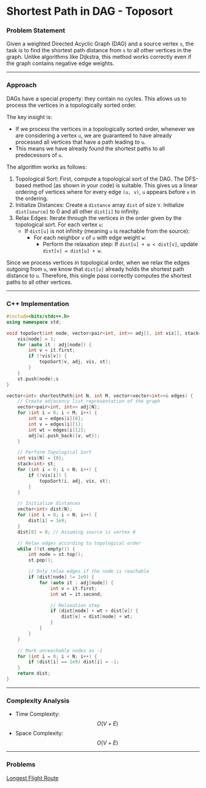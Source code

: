 # Shortest Path in DAG - Toposort

### Problem Statement

Given a weighted Directed Acyclic Graph (DAG) and a source vertex `s`, the task is to find the shortest path distance from `s` to all other vertices in the graph. Unlike algorithms like Dijkstra, this method works correctly even if the graph contains negative edge weights.

***

### Approach

DAGs have a special property: they contain no cycles. This allows us to process the vertices in a topologically sorted order.

The key insight is:

* If we process the vertices in a topologically sorted order, whenever we are considering a vertex `u`, we are guaranteed to have already processed all vertices that have a path leading _to_ `u`.
* This means we have already found the shortest paths to all predecessors of `u`.

The algorithm works as follows:

1. Topological Sort: First, compute a topological sort of the DAG. The DFS-based method (as shown in your code) is suitable. This gives us a linear ordering of vertices where for every edge `(u, v)`, `u` appears before `v` in the ordering.
2. Initialize Distances: Create a `distance` array `dist` of size `V`. Initialize `dist[source]` to 0 and all other `dist[i]` to infinity.
3. Relax Edges: Iterate through the vertices in the order given by the topological sort. For each vertex `u`:
   * If `dist[u]` is not infinity (meaning `u` is reachable from the source):
     * For each neighbor `v` of `u` with edge weight `w`:
       * Perform the relaxation step: If `dist[u] + w < dist[v]`, update `dist[v] = dist[u] + w`.

Since we process vertices in topological order, when we relax the edges outgoing from `u`, we know that `dist[u]` already holds the shortest path distance to `u`. Therefore, this single pass correctly computes the shortest paths to all other vertices.

***

### C++ Implementation

```cpp
#include<bits/stdc++.h>
using namespace std;

void topoSort(int node, vector<pair<int, int>> adj[], int vis[], stack<int>& st) {
    vis[node] = 1;
    for (auto it : adj[node]) {
        int v = it.first;
        if (!vis[v]) {
            topoSort(v, adj, vis, st);
        }
    }
    st.push(node);s
}

vector<int> shortestPath(int N, int M, vector<vector<int>>& edges) {
    // Create adjacency list representation of the graph
    vector<pair<int, int>> adj[N];
    for (int i = 0; i < M; i++) {
        int u = edges[i][0];
        int v = edges[i][1];
        int wt = edges[i][2];
        adj[u].push_back({v, wt});
    }

    // Perform Topological Sort
    int vis[N] = {0};
    stack<int> st;
    for (int i = 0; i < N; i++) {
        if (!vis[i]) {
            topoSort(i, adj, vis, st);
        }
    }

    // Initialize distances
    vector<int> dist(N);
    for (int i = 0; i < N; i++) {
        dist[i] = 1e9;
    }
    dist[0] = 0; // Assuming source is vertex 0

    // Relax edges according to topological order
    while (!st.empty()) {
        int node = st.top();
        st.pop();

        // Only relax edges if the node is reachable
        if (dist[node] != 1e9) {
            for (auto it : adj[node]) {
                int v = it.first;
                int wt = it.second;

                // Relaxation step
                if (dist[node] + wt < dist[v]) {
                    dist[v] = dist[node] + wt;
                }
            }
        }
    }

    // Mark unreachable nodes as -1
    for (int i = 0; i < N; i++) {
        if (dist[i] == 1e9) dist[i] = -1;
    }
    return dist;
}
```

***

### Complexity Analysis

* Time Complexity: $$O(V + E)$$
* Space Complexity: $$O(V+E)$$

***

### Problems

[Longest Flight Route](https://cses.fi/problemset/task/1680)
